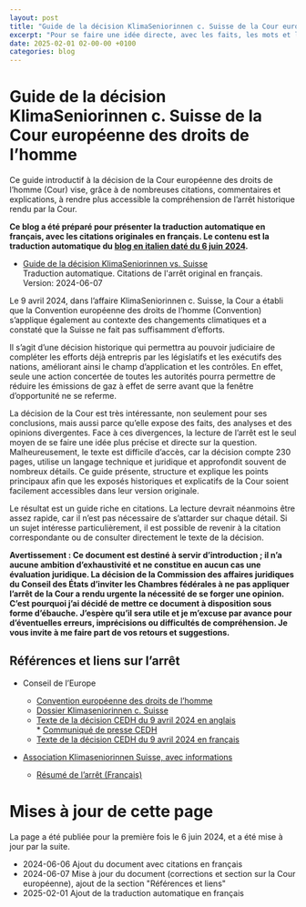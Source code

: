 ```yaml
---
layout: post
title: "Guide de la décision KlimaSeniorinnen c. Suisse de la Cour européenne des droits de l’homme"
excerpt: "Pour se faire une idée directe, avec les faits, les mots et les raisonnements utilisés par la Cour pour motiver cet arrêt historique. Contient de nombreuses citations,commentaires et explications. [...]"
date: 2025-02-01 02-00-00 +0100
categories: blog
---
```


# Guide de la décision KlimaSeniorinnen c. Suisse de la Cour européenne des droits de l’homme

Ce guide introductif à la décision de la Cour européenne des droits de l’homme (Cour) vise, grâce à de nombreuses citations, commentaires et explications, à rendre plus accessible la compréhension de l’arrêt historique rendu par la Cour.

**Ce blog a été préparé pour présenter la traduction automatique en français, avec les citations originales en français. Le contenu est la traduction automatique du [blog en italien daté du 6 juin 2024](/blog/2024/06/07/cedu-klimaseniorinnen).** 

* [Guide de la décision KlimaSeniorinnen vs. Suisse](/files/dossiers/cedu-klimaseniorinnen/guide-klimaseniorinnen-vs-suisse.pdf)  
      Traduction automatique. Citations de l'arrêt original en français.  
      Version: 2024-06-07 

Le 9 avril 2024, dans l’affaire KlimaSeniorinnen c. Suisse, la Cour a établi que la Convention européenne des droits de l’homme (Convention) s’applique également au contexte des changements climatiques et a constaté que la Suisse ne fait pas suffisamment d’efforts.

Il s’agit d’une décision historique qui permettra au pouvoir judiciaire de compléter les efforts déjà entrepris par les législatifs et les exécutifs des nations, améliorant ainsi le champ d’application et les contrôles. En effet, seule une action concertée de toutes les autorités pourra permettre de réduire les émissions de gaz à effet de serre avant que la fenêtre d’opportunité ne se referme.

La décision de la Cour est très intéressante, non seulement pour ses conclusions, mais aussi parce qu’elle expose des faits, des analyses et des opinions divergentes. Face à ces divergences, la lecture de l’arrêt est le seul moyen de se faire une idée plus précise et directe sur la question. Malheureusement, le texte est difficile d’accès, car la décision compte 230 pages, utilise un langage technique et juridique et approfondit souvent de nombreux détails. Ce guide présente, structure et explique les points principaux afin que les exposés historiques et explicatifs de la Cour soient facilement accessibles dans leur version originale.

Le résultat est un guide riche en citations. La lecture devrait néanmoins être assez rapide, car il n’est pas nécessaire de s’attarder sur chaque détail. Si un sujet intéresse particulièrement, il est possible de revenir à la citation correspondante ou de consulter directement le texte de la décision.


**Avertissement : Ce document est destiné à servir d’introduction ; il n’a aucune ambition d’exhaustivité et ne constitue en aucun cas une évaluation juridique. La décision de la Commission des affaires juridiques du Conseil des États d’inviter les Chambres fédérales à ne pas appliquer l’arrêt de la Cour a rendu urgente la nécessité de se forger une opinion. C’est pourquoi j’ai décidé de mettre ce document à disposition sous forme d’ébauche. J’espère qu’il sera utile et je m’excuse par avance pour d’éventuelles erreurs, imprécisions ou difficultés de compréhension. Je vous invite à me faire part de vos retours et suggestions.**


## Références et liens sur l’arrêt

* Conseil de l’Europe  
   * [Convention européenne des droits de l’homme](https://www.coe.int/fr/web/conventions/full-list?module=treaty-detail&treatynum=005)  
   * [Dossier Klimaseniorinnen c. Suisse](https://hudoc.echr.coe.int/eng#)  
   * [Texte de la décision CEDH du 9 avril 2024 en anglais](https://hudoc.echr.coe.int/eng#)  
         * [Communiqué de presse CEDH](https://hudoc.echr.coe.int/app/conversion/pdf/?library=ECHR&id=003-7919428-11026177&filename=Judgment%20Verein%20KlimaSeniorinnen%20Schweiz%20and%20Others%20v.%20Switzerland%20-%20Violations%20of%20the%20Convention%20for%20failing%20to%20implement%20sufficient%20measures%20to%20combat%20climate%20change.pdf)  
   * [Texte de la décision CEDH du 9 avril 2024 en français](https://hudoc.echr.coe.int/fre#)

* [Association Klimaseniorinnen Suisse, avec informations](https://www.klimaseniorinnen.ch/)  
   * [Résumé de l’arrêt (Français)](https://www.klimaseniorinnen.ch/wp-content/uploads/2024/05/240426%5FZusammenfassung%5FEntscheid%5FKlimaSeniorinnen%5FBaehr%5Ffranzoesisch.pdf)



# Mises à jour de cette page

La page a été publiée pour la première fois le 6 juin 2024, et a été mise à jour par la suite.

- 2024-06-06 Ajout du document avec citations en français
- 2024-06-07 Mise à jour du document (corrections et section sur la Cour européenne), ajout de la section "Références et liens"
- 2025-02-01 Ajout de la traduction automatique en français


